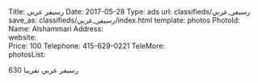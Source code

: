 Title:          رسيفر عربي
Date:           2017-05-28
Type:           ads
url:            classifieds/رسيفر_عربي
save_as:        classifieds/رسيفر_عربي/index.html
template:       photos
PhotoId:        
Name:           Alshammari
Address:        
website:        
Price:          100
Telephone:      415-629-0221
TeleMore:       
photosList:     

رسيفر عربي تقريبا 630
